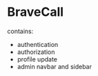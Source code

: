 # BraveCall

contains:
- authentication
- authorization
- profile update
- admin navbar and sidebar
